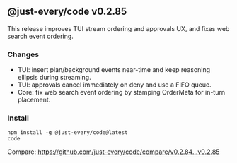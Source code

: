 ## @just-every/code v0.2.85

This release improves TUI stream ordering and approvals UX, and fixes web search event ordering.

### Changes

- TUI: insert plan/background events near-time and keep reasoning ellipsis during streaming.
- TUI: approvals cancel immediately on deny and use a FIFO queue.
- Core: fix web search event ordering by stamping OrderMeta for in-turn placement.

### Install

```
npm install -g @just-every/code@latest
code
```

Compare: https://github.com/just-every/code/compare/v0.2.84...v0.2.85
